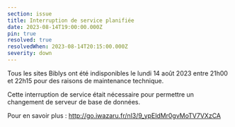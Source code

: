 ```yaml
---
section: issue
title: Interruption de service planifiée
date: 2023-08-14T19:00:00.000Z
pin: true
resolved: true
resolvedWhen: 2023-08-14T20:15:00.000Z
severity: down
---
```


Tous les sites Biblys ont été indisponibles le lundi 14 août 2023 entre 21h00 et 22h15 pour des raisons de maintenance technique.

Cette interruption de service était nécessaire pour permettre un changement de serveur de base de données.

Pour en savoir plus : 
http://go.iwazaru.fr/nl3/9_ypEldMr0gvMoTV7VXzCA
